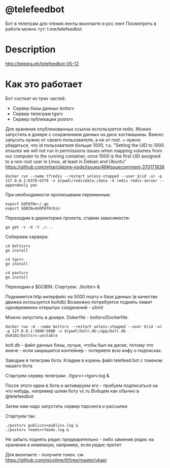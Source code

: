 # @telefeedbot

Бот в телеграм для чтения ленты вконтакте и рсс лент
Посмотреть в работе можно тут: t.me/telefeedbot

# Description
http://telegra.ph/telefeedbot-05-12


# Как это работает

Бот состоит из трех частей:
 - Сервер базы данных boltsrv
 - Сервер телеграм tgsrv
 - Сервер публикации postsrv

Для хранения опубликованных ссылок используется redis. Можно запустить в докере с сохранением данных на диск хостмашины. Важно: запускть нужно от своего пользователя, а не от root. + нужно убедиться, что id пользователя больше 1000, т.к. "Setting the UID to 1000 ensures we will not run in permissions issues when mapping volumes from our computer to the running container, once 1000 is the first UID assigned to a non root user in Linux, at least in Debian and Ubuntu" 
https://github.com/mhart/alpine-node/issues/48#issuecomment-370171836
```
docker run --name tfredis --restart unless-stopped --user $(id -u) -p 127.0.0.1:6379:6379 -v $(pwd)/redisdata:/data -d redis redis-server --appendonly yes
```

При необходимости прописываем переменные:
```
export GOPATH=~/.go
export GOBIN=$GOPATH/bin
```

Переходим в директорию проекта, ставим зависимости:
```
go get -v -d -t ./...
```

Собираем сервера:

```
cd boltssrv
go install

cd tgsrv 
go install

cd postsrv 
go install
```

Переходим в $GOBIN.
Стартуем: ./boltsrv &

Поднимется http интерфейс на 5000 порту к базе данных (в качестве движка испоьзуется boltdb)
Возможно потребуется поднять лимит одновременно открытых соединений - ulimit

Можно запустить в докере. Dokerfile - boltsrv/Dockerfile.

```
docker run -d --name boltsrv --restart unless-stopped --user $(id -u) -p 127.0.0.1:5000:5000 -v $(pwd)/bolt.db:/app/bolt.db ds0102/boltsrv:unstable
```
bolt.db - файл данных базы, лучше, чтобы был на диске, потому что иначе - если закрашится контейнер - потеряете всю инфу о подписках.


Заводим в телеграм бота.
Кладем в корень файл telefeed.bot c токеном нашего бота

Стартуем сервер телеграм: ./tgsrv>>tgsrv.log &

После этого идем в бота и активируем его - пробуем подписаться на что нибудь, например шлем боту vc.ru
Вобщем как обычно в @telefeedbot


Затем нам надо запустить сервер парсинга и рассылки

Стартуем  так: 
```
./postsrv publics>>publics.log &
./postsrv feeds>>feeds.log &
```
Не забыть поднять редис предварительно - либо заменив редис на хранение в инмемори, например, если редис претит

Для вконтакте - получите токен. см https://github.com/recoilme/tf/tree/master/vkapi
